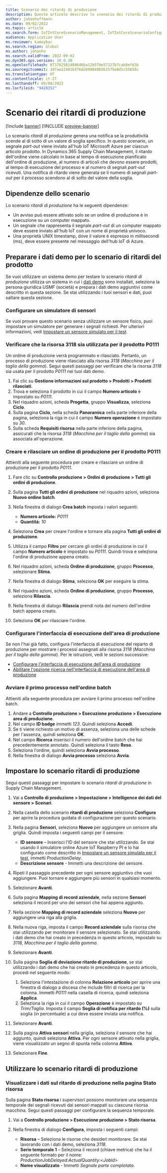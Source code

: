 ```yaml
---
title: Scenario dei ritardi di produzione
description: Questo articolo descrive lo scenario dei ritardi di produzione, che genera una notifica se la velocità effettiva di produzione scende al di sotto di un valore di soglia specifico.
author: johanhoffmann
ms.date: 09/02/2022
ms.topic: article
ms.search.form: IoTIntCoreScenarioManagement, IoTIntCoreScenarioConfigurationWizardV2, IoTIntMfgResourceStatusConfiguration, IoTIntMfgResourceStatus
audience: Application User
ms.reviewer: kamaybac
ms.search.region: Global
ms.author: johanho
ms.search.validFrom: 2022-09-02
ms.dyn365.ops.version: 10.0.30
ms.openlocfilehash: 073762581d84646ba12b570e57327b7cab8efd3b
ms.sourcegitcommit: 3d7ae22401b376d2899840b561575e8d5c55658c
ms.translationtype: HT
ms.contentlocale: it-IT
ms.lasthandoff: 09/08/2022
ms.locfileid: "9428352"
---
```

# <a name="the-production-delays-scenario"></a>Scenario dei ritardi di produzione

[!include [banner](../includes/banner.md)]
[!INCLUDE [preview-banner](../includes/preview-banner.md)]

Lo scenario *ritardi di produzione* genera una notifica se la produttività scende al di sotto di un valore di soglia specifico. In questo scenario, un segnale *part-out* viene inviato all'hub IoT Microsoft Azure per ciascun articolo prodotto. In Dynamics 365 Supply Chain Management, il ritardo dell'ordine viene calcolato in base al tempo di esecuzione pianificato dell'ordine di produzione, al numero di articoli che devono essere prodotti, al tempo di esecuzione del processo e al numero di segnali *part-out* ricevuti. Una notifica di ritardo viene generata se il numero di segnali *part-out* per il processo scendono al di sotto del valore della soglia.

## <a name="scenario-dependencies"></a>Dipendenze dello scenario

Lo scenario *ritardi di produzione* ha le seguenti dipendenze:

- Un avviso può essere attivato solo se un ordine di produzione è in esecuzione su un computer mappato.
- Un segnale che rappresenta il segnale *part-out* di un computer mappato deve essere inviato all'hub IoT con un nome di proprietà univoco.
- Una proprietà UNIX timestamp, dove il valore è espresso in millisecondi (ms), deve essere presente nel messaggio dell'hub IoT di Azure.

## <a name="prepare-demo-data-for-the-product-delays-scenario"></a>Preparare i dati demo per lo scenario di ritardi del prodotto

Se vuoi utilizzare un sistema demo per testare lo scenario *ritardi di produzione* utilizza un sistema in cui i [dati demo](../../fin-ops-core/fin-ops/get-started/demo-data.md) sono installati, seleziona la persona giuridica *USMF* (società) e prepara i dati demo aggiuntivi come descritto in questa sezione. Se stai utilizzando i tuoi sensori e dati, puoi saltare questa sezione.

### <a name="set-up-sensor-simulator"></a>Configurare un simulatore di sensori

Se vuoi provare questo scenario senza utilizzare un sensore fisico, puoi impostare un simulatore per generare i segnali richiesti. Per ulteriori informazioni, vedi [Impostare un sensore simulato per il test](sdi-set-up-simulated-sensor.md).

### <a name="verify-that-resource-3118-is-used-for-product-p0111"></a>Verificare che la risorsa 3118 sia utilizzata per il prodotto P0111

Un ordine di produzione verrà programmato e rilasciato. Pertanto, un processo di produzione viene rilasciato alla risorsa *3118* (*Macchina per il taglio della gomma*). Segui questi passaggi per verificare che la risorsa *3118* sia usata per il prodotto *P0111* nei tuoi dati demo.

1. Fai clic su **Gestione informazioni sul prodotto \> Prodotti \> Prodotti rilasciati**.
1. Trova e seleziona il prodotto in cui il campo **Numero articolo** è impostato su *P0111*.
1. Nel riquadro azioni, scheda **Progetta**, gruppo **Visualizza**, seleziona **Ciclo**.
1. Sulla pagina **Ciclo**, nella scheda **Panoramica** nella parte inferiore della pagina, seleziona la riga in cui il campo **Numero operazione** è impostato su *30*.
1. Sulla scheda **Requisiti risorsa** nella parte inferiore della pagina, assicurati che la risorsa *3118* (*Macchina per il taglio della gomma*) sia associata all'operazione.

### <a name="create-and-release-a-production-order-for-product-p0111"></a>Creare e rilasciare un ordine di produzione per il prodotto P0111

Attieniti alla seguente procedura per creare e rilasciare un ordine di produzione per il prodotto *P0111*.

1. Fare clic su **Controllo produzione \> Ordini di produzione \> Tutti gli ordini di produzione**.
1. Sulla pagina **Tutti gli ordini di produzione** nel riquadro azioni, seleziona **Nuovo ordine batch**.
1. Nella finestra di dialogo **Crea batch** imposta i valori seguenti:

    - **Numero articolo:** *P0111*
    - **Quantità:** *10*

1. Seleziona **Crea** per creare l'ordine e tornare alla pagina **Tutti gli ordini di produzione**.
1. Utilizza il campo **Filtro** per cercare gli ordini di produzione in cui il campo **Numero articolo** è impostato su *P0111*. Quindi trova e seleziona l'ordine di produzione appena creato.
1. Nel riquadro azioni, scheda **Ordine di produzione**, gruppo **Processo**, selezionare **Stima**.
1. Nella finestra di dialogo **Stima**, seleziona **OK** per eseguire la stima.
1. Nel riquadro azioni, scheda **Ordine di produzione**, gruppo **Processo**, seleziona **Rilascia**.
1. Nella finestra di dialogo **Rilascia** prendi nota del numero dell'ordine batch appena creato.
1. Seleziona **OK** per rilasciare l'ordine.

### <a name="configure-the-production-floor-execution-interface"></a>Configurare l'interfaccia di esecuzione dell'area di produzione

Se non l'hai già fatto, configura l'interfaccia di esecuzione del reparto di produzione per mostrare i processi assegnati alla risorsa *3118* (*Macchina per il taglio della gomma*). Per le istruzioni, vedi le sezioni successive:

- [Configurare l'interfaccia di esecuzione dell'area di produzione](sdi-scenario-equipment-downtime.md#config-pfe)
- [Abilitare l'opzione ricerca nell'interfaccia di esecuzione dell'area di produzione](sdi-scenario-equipment-downtime.md#enable-pfe-search)

### <a name="start-the-first-job-in-the-batch-order"></a>Avviare il primo processo nell'ordine batch

Attieniti alla seguente procedura per avviare il primo processo nell'ordine batch.

1. Andare a **Controllo produzione \> Esecuzione produzione \> Esecuzione area di produzione**.
1. Nel campo **ID badge** immetti *123*. Quindi seleziona **Accedi**.
1. Se ti viene richiesto un motivo di assenza, seleziona una delle schede per l'assenza, quindi seleziona **OK**.
1. Nel campo **Ricerca** inserisci il numero dell'ordine batch che hai precedentemente annotato. Quindi seleziona il tasto **Reso**.
1. Seleziona l'ordine, quindi seleziona **Avvia processo**.
1. Nella finestra di dialogo **Avvia processo** seleziona **Avvia**.

## <a name="set-up-the-production-delays-scenario"></a>Impostare lo scenario ritardi di produzione

Segui questi passaggi per impostare lo scenario *ritardi di produzione* in Supply Chain Management.

1. Vai a **Controllo di produzione \> Impostazione \> Intelligence dei dati del sensore \> Scenari**.
1. Nella casella dello scenario **ritardi di produzione** seleziona **Configura** per aprire la procedura guidata di configurazione per questo scenario.
1. Nella pagina **Sensori**, seleziona **Nuovo** per aggiungere un sensore alla griglia. Quindi imposta i seguenti campi per il sensore:

    - **ID sensore** – Inserisci l'ID del sensore che stai utilizzando. Se stai usando il simulatore online Azure IoT Raspberry PI e lo hai configurato come descritto in [Impostare un sensore simulato per il test](sdi-set-up-simulated-sensor.md), immetti *ProductionDelay*.
    - **Descrizione sensore** - Immetti una descrizione del sensore.

1. Ripeti il passaggio precedente per ogni sensore aggiuntivo che vuoi aggiungere. Puoi tornare e aggiungere più sensori in qualsiasi momento.
1. Selezionare **Avanti**.
1. Sulla pagina **Mapping di record aziendale**, nella sezione **Sensori** seleziona il record per uno dei sensori che hai appena aggiunto.
1. Nella sezione **Mapping di record aziendale** seleziona **Nuovo** per aggiungere una riga alla griglia.
1. Nella nuova riga, imposta il campo **Record aziendale** sulla risorsa che stai utilizzando per monitorare il sensore selezionato. Se stai utilizzando i dati demo che hai creato in precedenza in questo articolo, impostalo su *3118, Macchina per il taglio della gomma*.
1. Selezionare **Avanti**.
1. Sulla pagina **Soglia di deviazione ritardo di produzione**, se stai utilizzando i dati demo che hai creato in precedenza in questo articolo, procedi nel seguente modo:

    1. Seleziona l'intestazione di colonna **Relazione articolo** per aprire una finestra di dialogo a discesa che include filtri di ricerca per la colonna. Immetti *P0111* nella casella di ricerca, quindi seleziona **Applica**.
    2. Seleziona la riga in cui il campo **Operazione** è impostato su *Trim/Taglia*. Imposta il campo **Soglia di notifica per ritardo (%)** sulla soglia (in percentuale) a cui deve essere inviata una notifica.

1. Selezionare **Avanti**.
1. Sulla pagina **Attiva sensori** nella griglia, seleziona il sensore che hai aggiunto, quindi seleziona **Attiva**. Per ogni sensore attivato nella griglia, viene visualizzato un segno di spunta nella colonna **Attivo**.
1. Selezionare **Fine**.

## <a name="work-with-the-production-delays-scenario"></a>Utilizzare lo scenario ritardi di produzione

### <a name="view-production-delay-data-on-the-resource-status-page"></a>Visualizzare i dati sul ritardo di produzione nella pagina Stato risorsa

Sulla pagina **Stato risorsa** i supervisori possono monitorare una sequenza temporale dei segnali ricevuti dai sensori mappati su ciascuna risorsa macchina. Segui questi passaggi per configurare la sequenza temporale.

1. Vai a **Controllo produzione \> Esecuzione produzione \> Stato risorsa**.
1. Nella finestra di dialogo **Configura**, imposta i seguenti campi:

    - **Risorsa** – Seleziona le risorse che desideri monitorare. Se stai lavorando con i dati demo, seleziona *3118*.
    - **Serie temporale 1** – Seleziona il record (chiave metrica) che ha il seguente formato per il nome: *ProductionJobDelayed:ActualQuantity:&lt;JobId&gt;*
    - **Nome visualizzato** - Immetti *Segnale parte completata*.
